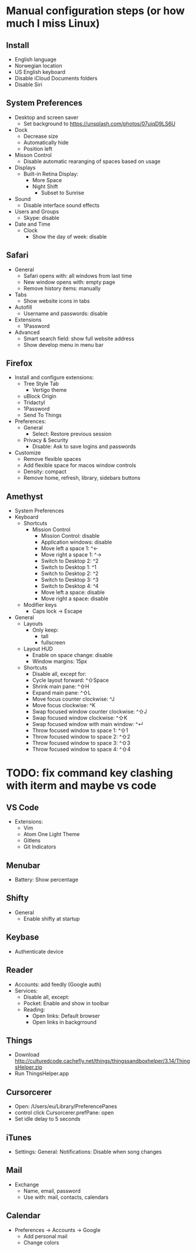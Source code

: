 Manual configuration steps (or how much I miss Linux)
=====================================================

Install
-------

- English language
- Norwegian location
- US English keyboard
- Disable iCloud Documents folders
- Disable Siri

System Preferences
------------------

- Desktop and screen saver
  - Set background to https://unsplash.com/photos/07uiqD9LS6U
- Dock
  - Decrease size
  - Automatically hide
  - Position left
- Misson Control
  - Disable automatic rearanging of spaces based on usage
- Displays
  - Built-in Retina Display:
    - More Space
    - Night Shift
      - Subset to Sunrise
- Sound
  - Disable interface sound effects
- Users and Groups
  - Skype: disable
- Date and Time
  - Clock
    - Show the day of week: disable

Safari
------

- General
  - Safari opens with: all windows from last time
  - New window opens with: empty page
  - Remove history items: manually
- Tabs
  - Show website icons in tabs
- Autofill
  - Username and passwords: disable
- Extensions
  - 1Password
- Advanced
  - Smart search field: show full website address
  - Show develop menu in menu bar

Firefox
-------

- Install and configure extensions:
  - Tree Style Tab
    - Vertigo theme
  - uBlock Origin
  - Tridactyl
  - 1Password
  - Send To Things
- Preferences:
  - General
    - Select: Restore previous session
  - Privacy & Security
    - Disable: Ask to save logins and passwords
- Customize
  - Remove flexible spaces
  - Add flexible space for macos window controls
  - Density: compact
  - Remove home, refresh, library, sidebars buttons

Amethyst
--------

- System Preferences
 - Keyboard
   - Shortcuts
     - Mission Control
       - Mission Control: disable
       - Application windows: disable
       - Move left a space 1: ^←
       - Move right a space 1: ^→
       - Switch to Desktop 2: ^2
       - Switch to Desktop 1: ^1
       - Switch to Desktop 2: ^2
       - Switch to Desktop 3: ^3
       - Switch to Desktop 4: ^4
       - Move left a space: disable
       - Move right a space: disable
    - Modifier keys
      - Caps lock -> Escape
- General
  - Layouts
    - Only keep:
      - tall
      - fullscreen
  - Layout HUD
    - Enable on space change: disable
    - Window margins: 15px
  - Shortcuts
    - Disable all, except for:
    - Cycle layout forward: ^⇧Space
    - Shrink main pane: ^⇧H
    - Expand main pane: ^⇧L
    - Move focus counter clockwise: ^J
    - Move focus clockwise: ^K
    - Swap focused window counter clockwise: ^⇧J
    - Swap focused window clockwise: ^⇧K
    - Swap focused window with main window: ^↵
    - Throw focused window to space 1: ^⇧1
    - Throw focused window to space 2: ^⇧2
    - Throw focused window to space 3: ^⇧3
    - Throw focused window to space 4: ^⇧4

# TODO: fix command key clashing with iterm and maybe vs code

VS Code
-------

- Extensions:
  - Vim
  - Atom One Light Theme
  - Gitlens
  - Git Indicators

Menubar
-------

- Battery: Show percentage

Shifty
------

- General
  - Enable shifty at startup

Keybase
-------

- Authenticate device

Reader
------

- Accounts: add feedly (Google auth)
- Services:
  - Disable all, except:
  - Pocket: Enable and show in toolbar
  - Reading:
    - Open links: Default browser
    - Open links in backgrround

Things
------

- Download http://culturedcode.cachefly.net/things/thingssandboxhelper/3.14/ThingsHelper.zip
- Run ThingsHelper.app

Cursorcerer
-----------

- Open: /Users/eu/Library/PreferencePanes
- control click Cursorcerer.prefPane: open
- Set idle delay to 5 seconds

iTunes
------

- Settings: General: Notifications: Disable when song changes

Mail
----

- Exchange
  - Name, email, password
  - Use with: mail, contacts, calendars

Calendar
--------

- Preferences -> Accounts -> Google
  - Add personal mail
  - Change colors
